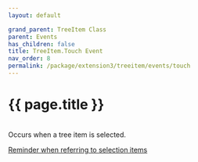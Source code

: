 ```yaml
---
layout: default

grand_parent: TreeItem Class
parent: Events
has_children: false
title: TreeItem.Touch Event
nav_order: 8
permalink: /package/extension3/treeitem/events/touch
---
```

# {{ page.title }}
<br>
Occurs when a tree item is selected.

<a href="/package/extension3/treeitem/events/#reminder-when-referring-to-selection-items">Reminder when referring to selection items</a>